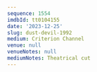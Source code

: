 ```yaml
---
sequence: 1554
imdbId: tt0104155
date: '2023-12-25'
slug: dust-devil-1992
medium: Criterion Channel
venue: null
venueNotes: null
mediumNotes: Theatrical cut
---
```


